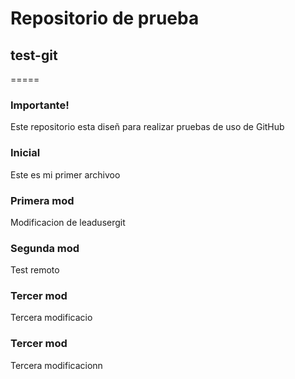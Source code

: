 # Repositorio de prueba
## test-git
=====
### Importante!
Este repositorio esta diseñ para realizar pruebas de uso de GitHub

### Inicial
Este es mi primer archivoo

### Primera mod
Modificacion de leadusergit

### Segunda mod
Test remoto

### Tercer mod
Tercera modificacio

### Tercer mod
Tercera modificacionn
